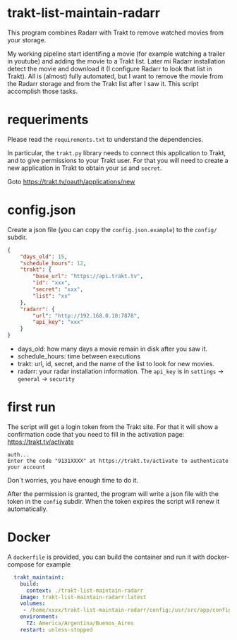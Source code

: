 # trakt-list-maintain-radarr

This program combines Radarr with Trakt to remove watched movies from your storage.

My working pipeline start identifing a movie (for example watching a trailer in youtube) and adding the movie to a Trakt list. Later mi Radarr installation detect the movie and download it (I configure Radarr to look that list in Trakt). All is (almost) fully automated, but I want to remove the movie
from the Radarr storage and from the Trakt list after I saw it. This script accomplish those tasks.

# requeriments

Please read the `requirements.txt` to understand the dependencies.

In particular, the `trakt.py` library needs to connect this application to Trakt, and to give permissions to your Trakt user. For that you will need to create a new application in Trakt to obtain your `id` and `secret`.

Goto https://trakt.tv/oauth/applications/new

# config.json

Create a json file (you can copy the `config.json.example`) to the `config/` subdir.

```json
{
    "days_old": 15,
    "schedule_hours": 12,
    "trakt": {
        "base_url": "https://api.trakt.tv",
        "id": "xxx",
        "secret": "xxx",
        "list": "xx"
    },
    "radarr": {
        "url": "http://192.168.0.10:7878", 
        "api_key": "xxx"
    }
}
```

* days_old: how many days a movie remain in disk after you saw it.
* schedule_hours: time between executions
* trakt: url, id, secret, and the name of the list to look for new movies.
* radarr: your radar installation information. The `api_key` is in `settings` -> `general` -> `security`

# first run

The script will get a login token from the Trakt site. For that it will show a confirmation code that you need to fill in the activation page: https://trakt.tv/activate
    
    auth...
    Enter the code "9131XXXX" at https://trakt.tv/activate to authenticate your account

Don´t worries, you have enough time to do it.

After the permission is granted, the program will write a json file with the token in the `config` subdir. When the token expires the script will renew it automatically.

# Docker

A `dockerfile` is provided, you can build the container and run it with docker-compose for example

```yaml
  trakt_maintaint:
    build:
      context: ./trakt-list-maintain-radarr
    image: trakt-list-maintain-radarr:latest
    volumes:
     - /home/xxxx/trakt-list-maintain-radarr/config:/usr/src/app/config
    environment:
      TZ: America/Argentina/Buenos_Aires
    restart: unless-stopped

```
